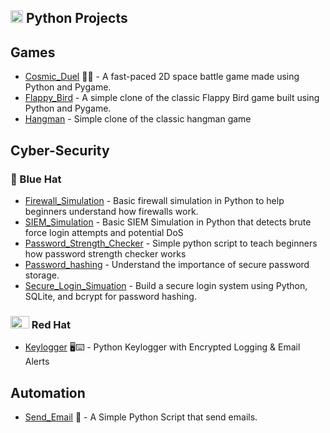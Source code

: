 <h2> <img src= "https://github.com/user-attachments/assets/8969d1e8-67ee-4918-98bf-ce02b4cb63a3" width="20" height="20" /> Python Projects</h2>

## Games
- <a href="https://github.com/nickagesa/Cosmic_Duel">Cosmic_Duel</a> 🚀🔥 - A fast-paced 2D space battle game made using Python and Pygame.
- <a href="https://github.com/nickagesa/Flappy_Bird">Flappy_Bird</a> - A simple clone of the classic Flappy Bird game built using Python and Pygame.
- <a href="https://github.com/nickagesa/Hangman">Hangman</a> - Simple clone of the classic hangman game

## Cyber-Security
### 🧢 Blue Hat 
- <a href="https://github.com/nickagesa/Firewall_Simulation">Firewall_Simulation</a> - Basic firewall simulation in Python to help beginners understand how firewalls work.
- <a href="https://github.com/nickagesa/SIEM_Simulation">SIEM_Simulation</a> - Basic SIEM Simulation in Python that detects brute force login attempts and potential DoS
- <a href="https://github.com/nickagesa/Password_Strength_Checker">Password_Strength_Checker</a> - Simple python script to teach beginners how password strength checker works
- <a href="https://github.com/nickagesa/Password_Hashing">Password_hashing</a> - Understand the importance of secure password storage.
- <a href="https://github.com/nickagesa/Secure_Login_Simuation">Secure_Login_Simuation</a> - Build a secure login system using Python, SQLite, and bcrypt for password hashing.
### <img src="https://github.com/user-attachments/assets/b0cc4849-f250-438f-a2de-d8b5aa6d1670" width="30" height="20" /> Red Hat 
- <a href="https://github.com/nickagesa/Keylogger">Keylogger</a> 🖥️⌨️ - Python Keylogger with Encrypted Logging & Email Alerts

## Automation
- <a href="https://github.com/nickagesa/Send_Email">Send_Email</a> 📧 - A Simple Python Script that send emails.


